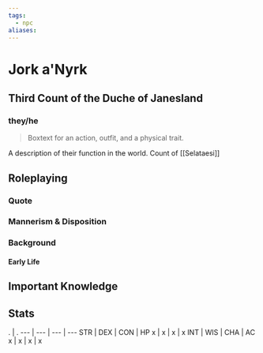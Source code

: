 ```yaml
---
tags:
  - npc
aliases:
---
```

# Jork a'Nyrk
## Third Count of the Duche of Janesland
### they/he

> Boxtext for an action, outfit, and a physical trait.

A description of their function in the world.
Count of [[Selataesi]]

## Roleplaying
### Quote

### Mannerism & Disposition

### Background
#### Early Life

## Important Knowledge


## Stats
. | . 
--- | --- | --- | ---
STR | DEX | CON | HP
x | x | x | x
INT | WIS | CHA | AC
x | x | x | x